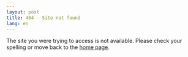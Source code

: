 ```yaml
---
layout: post
title: 404 - Site not found
lang: en
---
```

The site you were trying to access is not available. Please check your spelling or move back to the [home page](/).
